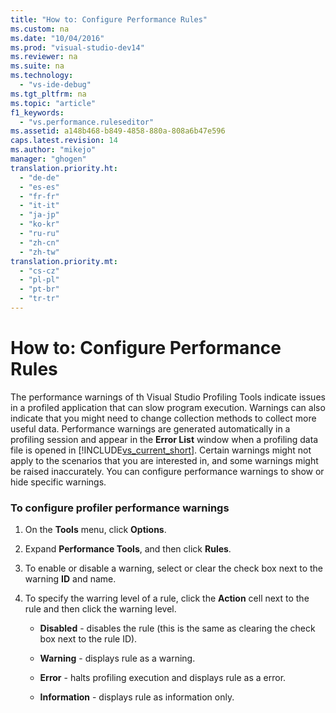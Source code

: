 ```yaml
---
title: "How to: Configure Performance Rules"
ms.custom: na
ms.date: "10/04/2016"
ms.prod: "visual-studio-dev14"
ms.reviewer: na
ms.suite: na
ms.technology: 
  - "vs-ide-debug"
ms.tgt_pltfrm: na
ms.topic: "article"
f1_keywords: 
  - "vs.performance.ruleseditor"
ms.assetid: a148b468-b849-4858-880a-808a6b47e596
caps.latest.revision: 14
ms.author: "mikejo"
manager: "ghogen"
translation.priority.ht: 
  - "de-de"
  - "es-es"
  - "fr-fr"
  - "it-it"
  - "ja-jp"
  - "ko-kr"
  - "ru-ru"
  - "zh-cn"
  - "zh-tw"
translation.priority.mt: 
  - "cs-cz"
  - "pl-pl"
  - "pt-br"
  - "tr-tr"
---
```

# How to: Configure Performance Rules
The performance warnings of th Visual Studio Profiling Tools indicate issues in a profiled application that can slow program execution. Warnings can also indicate that you might need to change collection methods to collect more useful data. Performance warnings are generated automatically in a profiling session and appear in the **Error List** window when a profiling data file is opened in [!INCLUDE[vs_current_short](../VS_debugger/includes/vs_current_short_md.md)]. Certain warnings might not apply to the scenarios that you are interested in, and some warnings might be raised inaccurately. You can configure performance warnings to show or hide specific warnings.  
  
### To configure profiler performance warnings  
  
1.  On the **Tools** menu, click **Options**.  
  
2.  Expand **Performance Tools**, and then click **Rules**.  
  
3.  To enable or disable a warning, select or clear the check box next to the warning **ID** and name.  
  
4.  To specify the warring level of a rule, click the **Action** cell next to the rule and then click the warning level.  
  
    -   **Disabled** - disables the rule (this is the same as clearing the check box next to the rule ID).  
  
    -   **Warning** - displays rule as a warning.  
  
    -   **Error** - halts profiling execution and displays rule as a error.  
  
    -   **Information** - displays rule as information only.